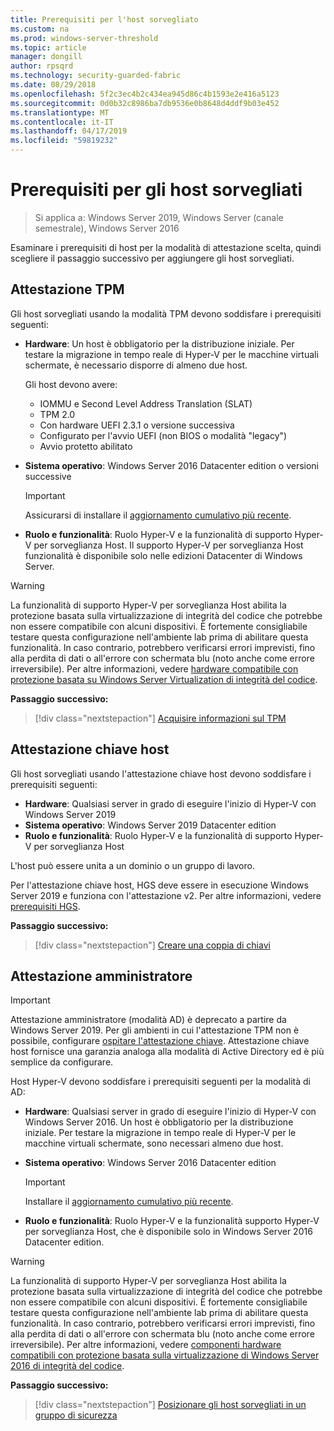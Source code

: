 ```yaml
---
title: Prerequisiti per l'host sorvegliato
ms.custom: na
ms.prod: windows-server-threshold
ms.topic: article
manager: dongill
author: rpsqrd
ms.technology: security-guarded-fabric
ms.date: 08/29/2018
ms.openlocfilehash: 5f2c3ec4b2c434ea945d86c4b1593e2e416a5123
ms.sourcegitcommit: 0d0b32c8986ba7db9536e0b8648d4ddf9b03e452
ms.translationtype: MT
ms.contentlocale: it-IT
ms.lasthandoff: 04/17/2019
ms.locfileid: "59819232"
---
```

# <a name="prerequisites-for-guarded-hosts"></a>Prerequisiti per gli host sorvegliati

>Si applica a: Windows Server 2019, Windows Server (canale semestrale), Windows Server 2016

Esaminare i prerequisiti di host per la modalità di attestazione scelta, quindi scegliere il passaggio successivo per aggiungere gli host sorvegliati.

## <a name="tpm-trusted-attestation"></a>Attestazione TPM

Gli host sorvegliati usando la modalità TPM devono soddisfare i prerequisiti seguenti:

-   **Hardware**: Un host è obbligatorio per la distribuzione iniziale. Per testare la migrazione in tempo reale di Hyper-V per le macchine virtuali schermate, è necessario disporre di almeno due host.

    Gli host devono avere:
    
    - IOMMU e Second Level Address Translation (SLAT)
    - TPM 2.0
    - Con hardware UEFI 2.3.1 o versione successiva
    - Configurato per l'avvio UEFI (non BIOS o modalità "legacy")
    - Avvio protetto abilitato
        
-   **Sistema operativo**: Windows Server 2016 Datacenter edition o versioni successive

    > [!IMPORTANT]
    > Assicurarsi di installare il [aggiornamento cumulativo più recente](https://support.microsoft.com/help/4000825/windows-10-and-windows-server-2016-update-history).  

-   **Ruolo e funzionalità**: Ruolo Hyper-V e la funzionalità di supporto Hyper-V per sorveglianza Host. Il supporto Hyper-V per sorveglianza Host funzionalità è disponibile solo nelle edizioni Datacenter di Windows Server. 

> [!WARNING]
> La funzionalità di supporto Hyper-V per sorveglianza Host abilita la protezione basata sulla virtualizzazione di integrità del codice che potrebbe non essere compatibile con alcuni dispositivi. È fortemente consigliabile testare questa configurazione nell'ambiente lab prima di abilitare questa funzionalità. In caso contrario, potrebbero verificarsi errori imprevisti, fino alla perdita di dati o all'errore con schermata blu (noto anche come errore irreversibile). Per altre informazioni, vedere [hardware compatibile con protezione basata su Windows Server Virtualization di integrità del codice](guarded-fabric-compatible-hardware-with-virtualization-based-protection-of-code-integrity.md).

**Passaggio successivo:** 
>[!div class="nextstepaction"]
[Acquisire informazioni sul TPM](guarded-fabric-tpm-trusted-attestation-capturing-hardware.md)

## <a name="host-key-attestation"></a>Attestazione chiave host

Gli host sorvegliati usando l'attestazione chiave host devono soddisfare i prerequisiti seguenti:

- **Hardware**: Qualsiasi server in grado di eseguire l'inizio di Hyper-V con Windows Server 2019
- **Sistema operativo**: Windows Server 2019 Datacenter edition
- **Ruolo e funzionalità**: Ruolo Hyper-V e la funzionalità di supporto Hyper-V per sorveglianza Host 

L'host può essere unita a un dominio o un gruppo di lavoro. 

Per l'attestazione chiave host, HGS deve essere in esecuzione Windows Server 2019 e funziona con l'attestazione v2. Per altre informazioni, vedere [prerequisiti HGS](guarded-fabric-prepare-for-hgs.md#prerequisites). 

**Passaggio successivo:** 
>[!div class="nextstepaction"]
[Creare una coppia di chiavi](guarded-fabric-create-host-key.md)

## <a name="admin-trusted-attestation"></a>Attestazione amministratore

>[!IMPORTANT]
>Attestazione amministratore (modalità AD) è deprecato a partire da Windows Server 2019. Per gli ambienti in cui l'attestazione TPM non è possibile, configurare [ospitare l'attestazione chiave](#host-key-attestation). Attestazione chiave host fornisce una garanzia analoga alla modalità di Active Directory ed è più semplice da configurare. 

Host Hyper-V devono soddisfare i prerequisiti seguenti per la modalità di AD:

-   **Hardware**: Qualsiasi server in grado di eseguire l'inizio di Hyper-V con Windows Server 2016. Un host è obbligatorio per la distribuzione iniziale. Per testare la migrazione in tempo reale di Hyper-V per le macchine virtuali schermate, sono necessari almeno due host.

-   **Sistema operativo**: Windows Server 2016 Datacenter edition

    > [!IMPORTANT]
    > Installare il [aggiornamento cumulativo più recente](https://support.microsoft.com/help/4000825/windows-10-and-windows-server-2016-update-history).

-   **Ruolo e funzionalità**: Ruolo Hyper-V e la funzionalità supporto Hyper-V per sorveglianza Host, che è disponibile solo in Windows Server 2016 Datacenter edition. 

> [!WARNING]
> La funzionalità di supporto Hyper-V per sorveglianza Host abilita la protezione basata sulla virtualizzazione di integrità del codice che potrebbe non essere compatibile con alcuni dispositivi. È fortemente consigliabile testare questa configurazione nell'ambiente lab prima di abilitare questa funzionalità. In caso contrario, potrebbero verificarsi errori imprevisti, fino alla perdita di dati o all'errore con schermata blu (noto anche come errore irreversibile). Per altre informazioni, vedere [componenti hardware compatibili con protezione basata sulla virtualizzazione di Windows Server 2016 di integrità del codice](guarded-fabric-compatible-hardware-with-virtualization-based-protection-of-code-integrity.md).

**Passaggio successivo:** 
>[!div class="nextstepaction"]
[Posizionare gli host sorvegliati in un gruppo di sicurezza](guarded-fabric-admin-trusted-attestation-creating-a-security-group.md)